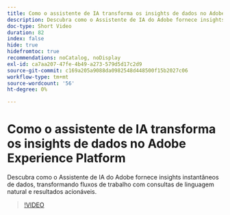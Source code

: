 ```yaml
---
title: Como o assistente de IA transforma os insights de dados no Adobe Experience Platform
description: Descubra como o Assistente de IA do Adobe fornece insights instantâneos de dados, transformando fluxos de trabalho com consultas de linguagem natural e resultados acionáveis.
doc-type: Short Video
duration: 82
index: false
hide: true
hidefromtoc: true
recommendations: noCatalog, noDisplay
exl-id: ca7aa207-47fe-4b49-a273-579d5d17c2d9
source-git-commit: c169a205a9088da0982548d448500f15b2027c06
workflow-type: tm+mt
source-wordcount: '56'
ht-degree: 0%

---
```


# Como o assistente de IA transforma os insights de dados no Adobe Experience Platform

Descubra como o Assistente de IA do Adobe fornece insights instantâneos de dados, transformando fluxos de trabalho com consultas de linguagem natural e resultados acionáveis.

<!-- 72_S653_3442539_81_how-ai-assistant-transforms-data-insights-in-adobe-experience-platform -->
>[!VIDEO](https://video.tv.adobe.com/v/3459917/?learn=on&enablevpops=true&captions=por_br)
